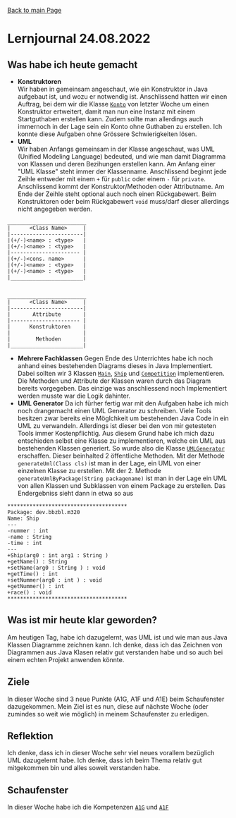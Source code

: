 [Back to main Page](./../../README.md)

# Lernjournal 24.08.2022

## Was habe ich heute gemacht
- **Konstruktoren**<br/>
Wir haben in gemeinsam angeschaut, wie ein Konstruktor in Java aufgebaut ist, und wozu er notwendig ist. Anschlissend hatten wir einen Auftrag, bei dem wir die Klasse [`Konto`](./../17.08.2022/resources/index.md#konto) von letzter Woche um einen Konstruktor ertweitert, damit man nun eine Instanz mit einem Startguthaben erstellen kann. Zudem sollte man allerdings auch immernoch in der Lage sein ein Konto ohne Guthaben zu erstellen. Ich konnte diese Aufgaben ohne Grössere Schwierigkeiten lösen.
- **UML**<br/>
Wir haben Anfangs gemeinsam in der Klasse angeschaut, was UML (Unified Modeling Language) bedeuted, und wie man damit Diagramma von Klassen und deren Bezihungen erstellen kann. Am Anfang einer "UML Klasse" steht immer der Klassenname. Anschlissend beginnt jede Zeihle entweder mit einem `+` für `public` oder einem `-` für `private`. Anschlissend kommt der Konstruktor/Methoden oder Attributname. Am Ende der Zeihle steht optional auch noch einen Rückgabewert. Beim Konstruktoren oder beim Rückgabewert `void` muss/darf dieser allerdings nicht angegeben werden. 

```
_________________________ 
|      <Class Name>     |
|-----------------------|
|(+/-)<name> : <type>   |
|(+/-)<name> : <type>   |
|---------------------- |
|(+/-)<cons. name>      |
|(+/-)<name> : <type>   | 
|(+/-)<name> : <type>   |
|_______________________|


_________________________
|      <Class Name>     |
|-----------------------|
|       Attribute       |
|---------------------- |
|      Konstruktoren    |
|                       | 
|        Methoden       |
|_______________________|
```
- **Mehrere Fachklassen**
Gegen Ende des Unterrichtes habe ich noch anhand eines bestehenden Diagrams dieses in Java Implementiert. Dabei sollten wir 3 Klassen [`Main`](./resources/index.md#main), [`Ship`](./resources/index.md#ship) und [`Competition`](./resources/index.md#competition) implementieren. Die Methoden und Attribute der Klassen waren durch das Diagram bereits vorgegeben. Das einzige was anschliessend noch Implementiert werden musste war die Logik dahinter. 
- **UML Generator**
Da ich fürher fertig war mit den Aufgaben habe ich mich noch drangemacht einen UML Generator zu schreiben. Viele Tools besitzen zwar bereits eine Möglchkeit um bestehenden Java Code in ein UML zu verwandeln. Allerdings ist dieser bei den von mir getesteten Tools immer Kostenpflichtig. Aus diesem Grund habe ich mich dazu entschieden selbst eine Klasse zu implementieren, welche ein UML aus bestehenden Klassen generiert. So wurde also die Klasse [`UMLGenerator`](./resources/index.md#uml-generator) erschaffen. Dieser beinhalted 2 öffentliche Methoden. Mit der Methode `generateUml(Class cls)` ist man in der Lage, ein UML von einer einzelnen Klasse zu erstellen. Mit der 2. Methode `generateUmlByPackage(String packagename)` ist man in der Lage ein UML von allen Klassen und Subklassen von einem Package zu erstellen. Das Endergebniss sieht dann in etwa so aus
```
**************************************
Package: dev.bbzbl.m320
Name: Ship
---
-nummer : int
-name : String
-time : int
---
+Ship(arg0 : int arg1 : String )
+getName() : String
+setName(arg0 : String ) : void
+getTime() : int
+setNummer(arg0 : int ) : void
+getNummer() : int
+race() : void
**************************************
```


## Was ist mir heute klar geworden?
Am heutigen Tag, habe ich dazugelernt, was UML ist und wie man aus Java Klassen Diagramme zeichnen kann. Ich denke, dass ich das Zeichnen von Diagrammen aus Java Klasen relativ gut verstanden habe und so auch bei einem echten Projekt anwenden könnte. 

## Ziele
In dieser Woche sind 3 neue Punkte (A1G, A1F und A1E) beim Schaufenster dazugekommen. Mein Ziel ist es nun, diese auf nächste Woche (oder zumindes so weit wie möglich) in meinem Schaufenster zu erledigen. 

## Reflektion
Ich denke, dass ich in dieser Woche sehr viel neues vorallem bezüglich UML dazugelernt habe. Ich denke, dass ich beim Thema relativ gut mitgekommen bin und alles soweit verstanden habe.
## Schaufenster
In dieser Woche habe ich die Kompetenzen [`A1G`](./../schaufenster/HZ1.md#a1g) und [`A1F`](./../schaufenster/HZ1.md#a1f) 
